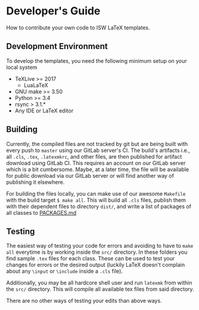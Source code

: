 # Developer's Guide

How to contribute your own code to ISW LaTeX templates.

## Development Environment

To develop the templates, you need the following minimum setup on your local system

* TeXLive >= 2017
  * LuaLaTeX
* GNU make >= 3.50
* Python >= 3.4
* rsync > 3.1.*
* Any IDE or LaTeX editor

## Building

Currently, the compiled files are not tracked by git but are being built with every push to `master` using our GitLab server's CI. The build's artifacts i.e., all `.cls`, `.tex`, `.latexmkrc`, and other files, are then published for artifact download using GitLab CI. This requires an account on our GitLab server which is a bit cumbersome. Maybe, at a later time, the file will be available for public download via our GitLab server or will find another way of publishing it elsewhere.

For building the files locally, you can make use of our awesome `Makefile` with the build target `$ make all`. This will build all `.cls` files, publish them with their dependent files to directory `dist/`, and write a list of packages of all classes to [PACKAGES.md](PACKAGES.md)

## Testing

The easiest way of testing your code for errors and avoiding to have to `make all` everytime is by working inside the `src/` directory. In these folders you find sample `.tex` files for each class. These can be used to test your changes for errors or the desired output (luckily LaTeX doesn't complain about any `\input` or `\include` inside a `.cls` file).

Additionally, you may be all hardcore shell user and run `latexmk` from within the `src/` directory. This will compile all available tex files from said directory.

There are no other ways of testing your edits than above ways.
